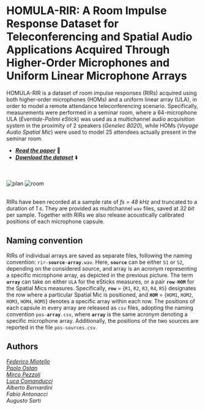 # HOMULA-RIR: A Room Impulse Response Dataset for Teleconferencing and Spatial Audio Applications Acquired Through Higher-Order Microphones and Uniform Linear Microphone Arrays

HOMULA-RIR is a dataset of room impulse responses (RIRs) acquired using both higher-order microphones (HOMs) and a uniform linear array (ULA), in order to model a remote attendance teleconferencing scenario. Specifically, measurements were performed in a seminar room, where a 64-microphone ULA (*Eventide-Polimi eStick*) was used as a multichannel audio acquisition system in the proximity of 2 speakers (*Genelec 8020*), while HOMs (*Voyage Audio Spatial Mic*) were used to model 25 attendees actually present in the seminar room.

* [***Read the paper***](https://arxiv.org/abs/2402.13896) 📄
* [***Download the dataset***](https://zenodo.org/records/10479726) ⬇️

<br>

![plan](https://github.com/polimi-ispl/homula-rir/assets/17434626/79b44352-bf62-4b37-8c29-971ce1a13adc)
![room](https://github.com/polimi-ispl/homula-rir/assets/17434626/07640a94-bdf6-4fc2-bd51-4b1f3c18931e)

<!-- <img src="https://github.com/polimi-ispl/homula-rir/assets/17434626/79b44352-bf62-4b37-8c29-971ce1a13adc" alt="drawing" width="490"/> /-->
<!-- <img src="https://github.com/polimi-ispl/homula-rir/assets/17434626/07640a94-bdf6-4fc2-bd51-4b1f3c18931e" alt="drawing" width="490"/> /-->


<br>RIRs have been recorded at a sample rate of *fs = 48 kHz* and truncated to a duration of *1 s*. They are provided as multichannel `wav` files, saved at *32 bit* per sample.
Together with RIRs we also release acoustically calibrated positions of each microphone capsule.

## Naming convention

RIRs of individual arrays are saved as separate files, following the naming convention: <code>rir-**source**-**array**.wav</code>. Here, <code>**source**</code> can be either `S1` or `S2`, depending on the considered source, and array is an acronym representing a specific microphone array, as depicted in the previous picture. The term <code>**array**</code> can take on either `ULA` for the eSticks measures, or a pair <code>**row**-**HOM**</code> for the Spatial Mics measures. Specifically, <code>**row**</code> = {<code>R1</code>, <code>R2</code>, <code>R3</code>, <code>R4</code>, <code>R5</code>} designates the row where a particular Spatial Mic is positioned, and <code>**HOM**</code> = {<code>HOM1</code>, <code>HOM2</code>, <code>HOM3</code>, <code>HOM4</code>, <code>HOM5</code>} denotes a specific array within each row. The positions of each capsule in every array are released as `csv` files, adopting the naming convention <code>pos-**array**.csv</code>, where <code>**array**</code> is the same acronym denoting a specific microphone array. Additionally, the positions of the two sources are reported in the file `pos-sources.csv`.

## Authors

*[Federico Miotello](https://github.com/fmiotello)*<br>
*[Paolo Ostan](https://github.com/pos17)*<br>
*[Mirco Pezzoli](https://github.com/m-pexx)*<br>
*[Luca Comanducci](https://github.com/lucacoma)*<br>
*Alberto Bernardini*<br>
*Fabio Antonacci*<br>
*Augusto Sarti*<br>

